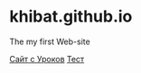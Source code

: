 # khibat.github.io
The my first Web-site


[Сайт с Уроков](https://khibat.github.io/Lesson "Мой первый сайт")
[Тест](https://khibat.github.io/Test "Тест")
